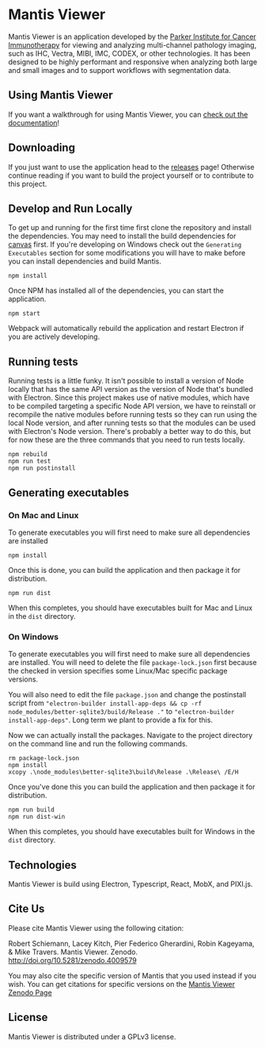 # Mantis Viewer

Mantis Viewer is an application developed by the [Parker Institute for Cancer Immunotherapy](https://www.parkerici.org/) for viewing and analyzing multi-channel pathology imaging, such as IHC, Vectra, MIBI, IMC, CODEX, or other technologies. It has been designed to be highly performant and responsive when analyzing both large and small images and to support workflows with segmentation data.

## Using Mantis Viewer

If you want a walkthrough for using Mantis Viewer, you can [check out the documentation](https://mantis.parkerici.org)!

## Downloading

If you just want to use the application head to the [releases](https://github.com/ParkerICI/imc-viewer-js/releases) page! Otherwise continue reading if you want to build the project yourself or to contribute to this project.

## Develop and Run Locally

To get up and running for the first time first clone the repository and install the dependencies. You may need to install the build dependencies for [canvas](https://www.npmjs.com/package/canvas) first. If you're developing on Windows check out the `Generating Executables` section for some modifications you will have to make before you can install dependencies and build Mantis.

```shell
npm install
```

Once NPM has installed all of the dependencies, you can start the application.

```shell
npm start
```

Webpack will automatically rebuild the application and restart Electron if you are actively developing.

## Running tests

Running tests is a little funky. It isn't possible to install a version of Node locally that has the same API version as the version of Node that's bundled with Electron. Since this project makes use of native modules, which have to be compiled targeting a specific Node API version, we have to reinstall or recompile the native modules before running tests so they can run using the local Node version, and after running tests so that the modules can be used with Electron's Node version. There's probably a better way to do this, but for now these are the three commands that you need to run tests locally.

```shell
npm rebuild
npm run test
npm run postinstall
```

## Generating executables

### On Mac and Linux

To generate executables you will first need to make sure all dependencies are installed

```shell
npm install
```

Once this is done, you can build the application and then package it for distribution.

```shell
npm run dist
```

When this completes, you should have executables built for Mac and Linux in the `dist` directory.

### On Windows

To generate executables you will first need to make sure all dependencies are installed. You will need to delete the file `package-lock.json` first because the checked in version specifies some Linux/Mac specific package versions.

You will also need to edit the file `package.json` and change the postinstall script from `"electron-builder install-app-deps && cp -rf node_modules/better-sqlite3/build/Release ."` to `"electron-builder install-app-deps"`. Long term we plant to provide a fix for this.

Now we can actually install the packages. Navigate to the project directory on the command line and run the following commands.

```shell
rm package-lock.json
npm install
xcopy .\node_modules\better-sqlite3\build\Release .\Release\ /E/H
```

Once you've done this you can build the application and then package it for distribution.

```shell
npm run build
npm run dist-win
```

When this completes, you should have executables built for Windows in the `dist` directory.

## Technologies

Mantis Viewer is build using Electron, Typescript, React, MobX, and PIXI.js.

## Cite Us

Please cite Mantis Viewer using the following citation:

Robert Schiemann, Lacey Kitch, Pier Federico Gherardini, Robin Kageyama, & Mike Travers. Mantis Viewer. Zenodo. http://doi.org/10.5281/zenodo.4009579

You may also cite the specific version of Mantis that you used instead if you wish. You can get citations for specific versions on the [Mantis Viewer Zenodo Page](https://zenodo.org/record/4009580#.X01fytNKh-W)

## License

Mantis Viewer is distributed under a GPLv3 license.

